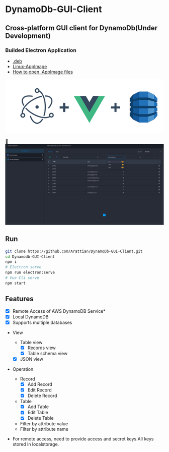 # DynamoDb-GUI-Client
## Cross-platform GUI client for DynamoDb(Under Development)

### Builded Electron Application
* [.deb](https://www.dropbox.com/s/r9059en5f2lhm4g/DynamoDbGUI-linux-amd64-0.1.0.deb?dl=0)
* [Linux-AppImage](https://www.dropbox.com/s/17e88lei7b4jzxj/DynamoDbGUI-linux-x86_64-0.1.0.AppImage?dl=0)
* [How to open .AppImage files](https://itsfoss.com/use-appimage-linux/)

![Logo](src/assets/git-logo.png)

:eyes:
![Logo](src/assets/App-View.png)

## Run

```bash
git clone https://github.com/Arattian/DynamoDb-GUI-Client.git
cd Dynamodb-GUI-Client
npm i
# Electron serve
npm run electron:serve
# Vue Cli serve
npm start
```

## Features

* [x] Remote Access of AWS DynamoDB Service*
* [x] Local DynamoDB
* [x] Supports multiple databases
* View
  * Table view
    * [x] Records view
    * [x] Table schema view
  * [x] JSON view
* Operation
  * Record
    * [x] Add Record
    * [x] Edit Record
    * [x] Delete Record
  * Table
    * [x] Add Table
    * [x] Edit Table
    * [x] Delete Table
  * Filter by attribute value
  * Filter by attribute name
    
* For remote access, need to provide access and secret keys.All keys stored in localstorage.
